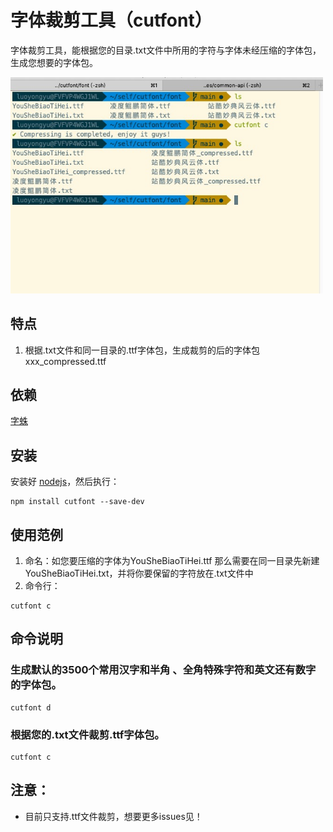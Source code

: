 # 字体裁剪工具（cutfont）

字体裁剪工具，能根据您的目录.txt文件中所用的字符与字体未经压缩的字体包，生成您想要的字体包。

<img alt="字体裁剪工具使用界面" width="500" src="./example/use_01.jpg">

## 特点

1. 根据.txt文件和同一目录的.ttf字体包，生成裁剪的后的字体包 xxx_compressed.ttf

## 依赖

[字蛛](https://github.com/aui/font-spider)

## 安装

安装好 [nodejs](http://nodejs.org)，然后执行：

``` shell
npm install cutfont --save-dev
```

## 使用范例

1. 命名：如您要压缩的字体为YouSheBiaoTiHei.ttf 那么需要在同一目录先新建YouSheBiaoTiHei.txt，并将你要保留的字符放在.txt文件中
2. 命令行：

``` shell
cutfont c
```

## 命令说明

  ### 生成默认的3500个常用汉字和半角 、全角特殊字符和英文还有数字的字体包。
  ``` shell
  cutfont d
  ```
  ### 根据您的.txt文件裁剪.ttf字体包。
  ``` shell
  cutfont c
  ```

## 注意：
- 目前只支持.ttf文件裁剪，想要更多issues见！